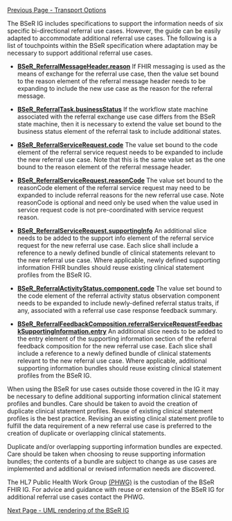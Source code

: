 [Previous Page - Transport Options](TransportOptions.html)

The BSeR IG includes specifications to support the information needs of six specific bi-directional referral use cases. However, the guide can be easily adapted to accommodate additional referral use cases. The following is a list of touchpoints within the BSeR specification where adaptation may be necessary to support additional referral use cases.

* **[BSeR_ReferralMessageHeader.reason](StructureDefinition-BSeR-ReferralMessageHeader-definitions.html#MessageHeader.reason)** If FHIR messaging is used as the means of exchange for the referral use case, then the value set bound to the reason element of the referral message header needs to be expanding to include the new use case as the reason for the referral message.

* **[BSeR_ReferralTask.businessStatus](StructureDefinition-BSeR-ReferralTask-definitions.html#Task.businessStatus)** If the workflow state machine associated with the referral exchange use case differs from the BSeR state machine, then it is necessary to extend the value set bound to the business status element of the referral task to include additional states.

* **[BSeR_ReferralServiceRequest.code](StructureDefinition-BSeR-ReferralServiceRequest-definitions.html#ServiceRequest.code)** The value set bound to the code element of the referral service request needs to be expanded to include the new referral use case. Note that this is the same value set as the one bound to the reason element of the referral message header.

* **[BSeR_ReferralServiceRequest.reasonCode](StructureDefinition-BSeR-ReferralServiceRequest-definitions.html#ServiceRequest.reasonCode)** The value set bound to the reasonCode element of the referral service request may need to be expanded to include referral reasons for the new referral use case. Note reasonCode is optional and need only be used when the value used in service request code is not pre-coordinated with service request reason.

* **[BSeR_ReferralServiceRequest.supportingInfo](StructureDefinition-BSeR-ReferralServiceRequest-definitions.html#ServiceRequest.reasonCode)** An additional slice needs to be added to the support info element of the referral service request for the new referral use case. Each slice shall include a reference to a newly defined bundle of clinical statements relevant to the new referral use case. Where applicable, newly defined supporting information FHIR bundles should reuse existing clinical statement profiles from the BSeR IG.

* **[BSeR_ReferralActivityStatus.component.code]()** The value set bound to the code element of the referral activity status observation component needs to be expanded to include newly-defined referral status traits, if any, associated with a referral use case response feedback summary.

* **[BSeR_ReferralFeedbackComposition.referralServiceRequestFeedbackSupportingInformation.entry](StructureDefinition-BSeR-ReferralFeedbackComposition-definitions.html#Composition.section:referralServiceRequestFeedbackSupportingInformation.entry)** An additional slice needs to be added to the entry element of the supporting information section of the referral feedback composition for the new referral use case. Each slice shall include a reference to a newly defined bundle of clinical statements relevant to the new referral use case. Where applicable, additional supporting information bundles should reuse existing clinical statement profiles from the BSeR IG.

When using the BSeR for use cases outside those covered in the IG it may be necessary to define additional supporting information clinical statement profiles and bundles. Care should be taken to avoid the creation of duplicate clinical statement profiles. Reuse of existing clinical statement profiles is the best practice. Revising an existing clinical statement profile to fulfill the data requirement of a new referral use case is preferred to the creation of duplicate or overlapping clinical statements. 

Duplicate and/or overlapping supporting information bundles are expected. Care should be taken when choosing to reuse supporting information bundles; the contents of a bundle are subject to change as use cases are implemented and additional or revised information needs are discovered.

The HL7 Public Health Work Group [(PHWG)](https://confluence.hl7.org/display/PHWG) is the custodian of the BSeR FHIR IG. For advice and guidance with reuse or extension of the BSeR IG for additional referral use cases contact the PHWG.

[Next Page - UML rendering of the BSeR IG](UMLrenderingoftheBSeRIG.html)